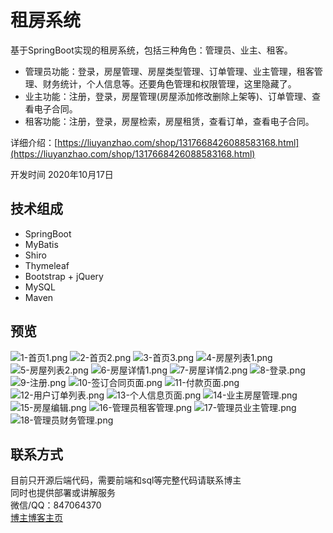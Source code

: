 # 租房系统
基于SpringBoot实现的租房系统，包括三种角色：管理员、业主、租客。
- 管理员功能：登录，房屋管理、房屋类型管理、订单管理、业主管理，租客管理、财务统计，个人信息等。还要角色管理和权限管理，这里隐藏了。
- 业主功能：注册，登录，房屋管理(房屋添加修改删除上架等)、订单管理、查看电子合同。
- 租客功能：注册，登录，房屋检索，房屋租赁，查看订单，查看电子合同。

详细介绍：[https://liuyanzhao.com/shop/1317668426088583168.html](https://liuyanzhao.com/shop/1317668426088583168.html)

开发时间 2020年10月17日 <br/>
## 技术组成
- SpringBoot
- MyBatis
- Shiro
- Thymeleaf
- Bootstrap + jQuery
- MySQL
- Maven


## 预览
![1-首页1.png](img/1-首页1.png)
![2-首页2.png](img/2-首页2.png)
![3-首页3.png](img/3-首页3.png)
![4-房屋列表1.png](img/4-房屋列表1.png)
![5-房屋列表2.png](img/5-房屋列表2.png)
![6-房屋详情1.png](img/6-房屋详情1.png)
![7-房屋详情2.png](img/7-房屋详情2.png)
![8-登录.png](img/8-登录.png)
![9-注册.png](img/9-注册.png)
![10-签订合同页面.png](img/10-签订合同页面.png)
![11-付款页面.png](img/11-付款页面.png)
![12-用户订单列表.png](img/12-用户订单列表.png)
![13-个人信息页面.png](img/13-个人信息页面.png)
![14-业主房屋管理.png](img/14-业主房屋管理.png)
![15-房屋编辑.png](img/15-房屋编辑.png)
![16-管理员租客管理.png](img/16-管理员租客管理.png)
![17-管理员业主管理.png](img/17-管理员业主管理.png)
![18-管理员财务管理.png](img/18-管理员财务管理.png)


## 联系方式
目前只开源后端代码，需要前端和sql等完整代码请联系博主 <br/>
同时也提供部署或讲解服务  <br/>
微信/QQ：847064370 <br/>
[博主博客主页](https://liuyanzhao.com) <br/>
